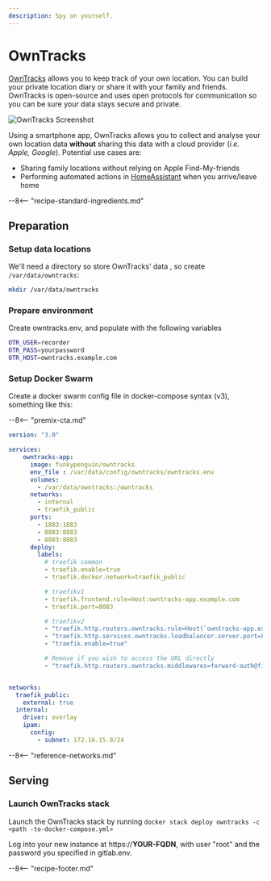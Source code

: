```yaml
---
description: Spy on yourself.
---
```


# OwnTracks

[OwnTracks](https://owntracks.org/) allows you to keep track of your own location. You can build your private location diary or share it with your family and friends. OwnTracks is open-source and uses open protocols for communication so you can be sure your data stays secure and private.

![OwnTracks Screenshot](../images/owntracks.png)

Using a smartphone app, OwnTracks allows you to collect and analyse your own location data **without** sharing this data with a cloud provider (_i.e. Apple, Google_). Potential use cases are:

* Sharing family locations without relying on Apple Find-My-friends
* Performing automated actions in [HomeAssistant](/recipes/homeassistant/) when you arrive/leave home

--8<-- "recipe-standard-ingredients.md"

## Preparation

### Setup data locations

We'll need a directory so store OwnTracks' data , so create  ```/var/data/owntracks```:

```bash
mkdir /var/data/owntracks
```

### Prepare environment

Create owntracks.env, and populate with the following variables

```bash
OTR_USER=recorder
OTR_PASS=yourpassword
OTR_HOST=owntracks.example.com
```

### Setup Docker Swarm

Create a docker swarm config file in docker-compose syntax (v3), something like this:

--8<-- "premix-cta.md"

```yaml
version: "3.0"

services:
    owntracks-app:
      image: funkypenguin/owntracks
      env_file : /var/data/config/owntracks/owntracks.env
      volumes:
        - /var/data/owntracks:/owntracks
      networks:
        - internal
        - traefik_public
      ports:
        - 1883:1883
        - 8883:8883
        - 8083:8083
      deploy:
        labels:
          # traefik common
          - traefik.enable=true
          - traefik.docker.network=traefik_public

          # traefikv1
          - traefik.frontend.rule=Host:owntracks-app.example.com
          - traefik.port=8083     

          # traefikv2
          - "traefik.http.routers.owntracks.rule=Host(`owntracks-app.example.com`)"
          - "traefik.http.services.owntracks.loadbalancer.server.port=8083"
          - "traefik.enable=true"

          # Remove if you wish to access the URL directly
          - "traefik.http.routers.owntracks.middlewares=forward-auth@file"


networks:
  traefik_public:
    external: true
  internal:
    driver: overlay
    ipam:
      config:
        - subnet: 172.16.15.0/24
```

--8<-- "reference-networks.md"

## Serving

### Launch OwnTracks stack

Launch the OwnTracks stack by running ```docker stack deploy owntracks -c <path -to-docker-compose.yml>```

Log into your new instance at https://**YOUR-FQDN**, with user "root" and the password you specified in gitlab.env.

[^1]: If you wanted to expose the Owntracks UI directly, you could remove the traefik-forward-auth from the design.
[^2]: I'm using my own image rather than owntracks/recorderd, because of a [potentially swarm-breaking bug](https://github.com/owntracks/recorderd/issues/14) I found in the official container. If this gets resolved (_or if I was mistaken_) I'll update the recipe accordingly.
[^3]: By default, you'll get a fully accessible, unprotected MQTT broker. This may not be suitable for public exposure, so you'll want to look into securing mosquitto with TLS and ACLs.

--8<-- "recipe-footer.md"
